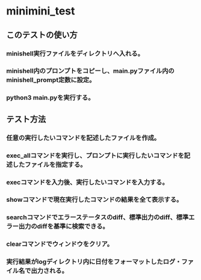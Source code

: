 # minimini_test
## このテストの使い方
### minishell実行ファイルをディレクトリへ入れる。
### minishell内のプロンプトをコピーし、main.pyファイル内のminishell_prompt定数に設定。
### python3 main.pyを実行する。
## テスト方法
### 任意の実行したいコマンドを記述したファイルを作成。
### exec_allコマンドを実行し、プロンプトに実行したいコマンドを記述したファイルを指定する。
### execコマンドを入力後、実行したいコマンドを入力する。
### showコマンドで現在実行したコマンドの結果を全て表示する。
### searchコマンドでエラーステータスのdiff、標準出力のdiff、標準エラー出力のdiffを基準に検索できる。
### clearコマンドでウィンドウをクリア。
### 実行結果がlogディレクトリ内に日付をフォーマットしたログ・ファイル名で出力される。
